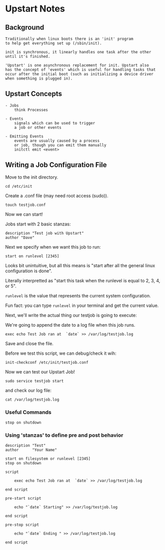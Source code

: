 # Upstart Notes

## Background

```
Traditionally when linux boots there is an 'init' program
to help get everything set up (/sbin/init).

init is synchronous, it linearly handles one task after the other
until it's finished.

'Upstart' is one asynchronous replacement for init. Upstart also
has the concept of 'events' which is useful for handling tasks that
occur after the initial boot (such as initializing a device driver
when something is plugged in).
```

## Upstart Concepts

```
- Jobs
	think Processes

- Events
	signals which can be used to trigger
	a job or other events

- Emitting Events
	events are usually caused by a process
	or job, though you can emit them manually
	initctl emit <event>
```

## Writing a Job Configuration File


Move to the init directory.


`cd /etc/init`


Create a .conf file (may need root access (sudo)).


`touch testjob.conf`


Now we can start!


Jobs start with 2 basic stanzas:


```
description "Test job with Upstart"
author "Dave"
```


Next we specify when we want this job to run:


```
start on runlevel [2345]
```

Looks bit unintuitive, but all this means is "start after all the general
linux configuration is done".


Literally interpretted as "start this task when the runlevel is equal to
2, 3, 4, or 5".


`runlevel` is the value that represents the current system configuration.


Fun fact: you can type `runlevel` in your terminal and get the current value.


Next, we'll write the actual thing our testjob is going to execute:


We're going to append the date to a log file when this job runs.


```
exec echo Test Job ran at  `date` >> /var/log/testjob.log
```


Save and close the file.


Before we test this script, we can debug/check it wih:


```
init-checkconf /etc/init/testjob.conf
```


Now we can test our Upstart Job!


`sudo service testjob start`


and check our log file:


`cat /var/log/testjob.log`


### Useful Commands

`stop on shutdown`

### Using 'stanzas' to define pre and post behavior

```
description "Test"
author      "Your Name"

start on filesystem or runlevel [2345]
stop on shutdown

script

    exec echo Test Job ran at  `date` >> /var/log/testjob.log

end script

pre-start script

    echo "`date` Starting" >> /var/log/testjob.log

end script

pre-stop script

    echo "`date` Ending " >> /var/log/testjob.log

end script
```
